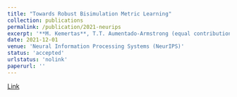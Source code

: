 ```yaml
---
title: "Towards Robust Bisimulation Metric Learning"
collection: publications
permalink: /publication/2021-neurips
excerpt: '**M. Kemertas**, T.T. Aumentado-Armstrong (equal contribution)'
date: 2021-12-01
venue: 'Neural Information Processing Systems (NeurIPS)'
status: 'accepted'
urlstatus: 'nolink'
paperurl: ''
---
```

[Link]()
